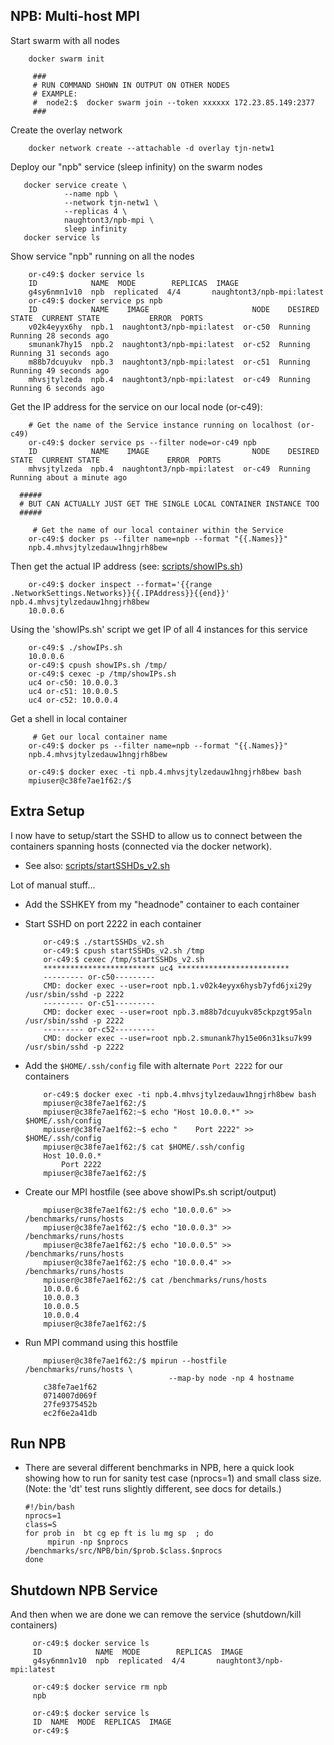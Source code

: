 NPB: Multi-host MPI 
-------------------

Start swarm with all nodes

```
    docker swarm init

     ###
     # RUN COMMAND SHOWN IN OUTPUT ON OTHER NODES
     # EXAMPLE:
     #  node2:$  docker swarm join --token xxxxxx 172.23.85.149:2377
     ###
```


Create the overlay network

```
    docker network create --attachable -d overlay tjn-netw1
```

Deploy our "npb" service (sleep infinity) on the swarm nodes

```
   docker service create \
            --name npb \
            --network tjn-netw1 \
            --replicas 4 \
            naughtont3/npb-mpi \
            sleep infinity
   docker service ls
```

Show service "npb" running on all the nodes

```
    or-c49:$ docker service ls
    ID            NAME  MODE        REPLICAS  IMAGE
    g4sy6nmn1v10  npb  replicated  4/4       naughtont3/npb-mpi:latest
    or-c49:$ docker service ps npb 
    ID            NAME    IMAGE                       NODE    DESIRED STATE  CURRENT STATE           ERROR  PORTS
    v02k4eyyx6hy  npb.1  naughtont3/npb-mpi:latest  or-c50  Running        Running 28 seconds ago         
    smunank7hy15  npb.2  naughtont3/npb-mpi:latest  or-c52  Running        Running 31 seconds ago         
    m88b7dcuyukv  npb.3  naughtont3/npb-mpi:latest  or-c51  Running        Running 49 seconds ago         
    mhvsjtylzeda  npb.4  naughtont3/npb-mpi:latest  or-c49  Running        Running 6 seconds ago 
```

Get the IP address for the service on our local node (or-c49):

```
    # Get the name of the Service instance running on localhost (or-c49)
    or-c49:$ docker service ps --filter node=or-c49 npb
    ID            NAME    IMAGE                       NODE    DESIRED STATE  CURRENT STATE               ERROR  PORTS
    mhvsjtylzeda  npb.4  naughtont3/npb-mpi:latest  or-c49  Running        Running about a minute ago
```

```
  #####
  # BUT CAN ACTUALLY JUST GET THE SINGLE LOCAL CONTAINER INSTANCE TOO
  #####

     # Get the name of our local container within the Service
    or-c49:$ docker ps --filter name=npb --format "{{.Names}}"
    npb.4.mhvsjtylzedauw1hngjrh8bew
```

Then get the actual IP address (see: [scripts/showIPs.sh](scripts/showIPs.sh))

```
    or-c49:$ docker inspect --format='{{range .NetworkSettings.Networks}}{{.IPAddress}}{{end}}' npb.4.mhvsjtylzedauw1hngjrh8bew
    10.0.0.6
```

Using the 'showIPs.sh' script we get IP of all 4 instances for this service

```
    or-c49:$ ./showIPs.sh 
    10.0.0.6
    or-c49:$ cpush showIPs.sh /tmp/
    or-c49:$ cexec -p /tmp/showIPs.sh
    uc4 or-c50: 10.0.0.3
    uc4 or-c51: 10.0.0.5
    uc4 or-c52: 10.0.0.4
```


Get a shell in local container

```
     # Get our local container name
    or-c49:$ docker ps --filter name=npb --format "{{.Names}}"
    npb.4.mhvsjtylzedauw1hngjrh8bew

    or-c49:$ docker exec -ti npb.4.mhvsjtylzedauw1hngjrh8bew bash
    mpiuser@c38fe7ae1f62:/$
```

Extra Setup
-----------
I now have to setup/start the SSHD to allow us to connect between the 
containers spanning hosts (connected via the docker network).
 - See also: [scripts/startSSHDs_v2.sh](scripts/startSSHDs_v2.sh)

Lot of manual stuff...

 - Add the SSHKEY from my "headnode" container to each container
 - Start SSHD on port 2222 in each container

    ```
        or-c49:$ ./startSSHDs_v2.sh 
        or-c49:$ cpush startSSHDs_v2.sh /tmp
        or-c49:$ cexec /tmp/startSSHDs_v2.sh
        ************************* uc4 *************************
        --------- or-c50---------
        CMD: docker exec --user=root npb.1.v02k4eyyx6hysb7yfd6jxi29y /usr/sbin/sshd -p 2222
        --------- or-c51---------
        CMD: docker exec --user=root npb.3.m88b7dcuyukv85ckpzgt95aln /usr/sbin/sshd -p 2222
        --------- or-c52---------
        CMD: docker exec --user=root npb.2.smunank7hy15e06n31ksu7k99 /usr/sbin/sshd -p 2222
    ```

 - Add the `$HOME/.ssh/config` file with alternate `Port 2222` for our containers

    ```
        or-c49:$ docker exec -ti npb.4.mhvsjtylzedauw1hngjrh8bew bash
        mpiuser@c38fe7ae1f62:/$
        mpiuser@c38fe7ae1f62:~$ echo "Host 10.0.0.*" >> $HOME/.ssh/config
        mpiuser@c38fe7ae1f62:~$ echo "    Port 2222" >> $HOME/.ssh/config
        mpiuser@c38fe7ae1f62:/$ cat $HOME/.ssh/config
        Host 10.0.0.*
            Port 2222
        mpiuser@c38fe7ae1f62:/$ 
    ```

 - Create our MPI hostfile (see above showIPs.sh script/output)

    ```
        mpiuser@c38fe7ae1f62:/$ echo "10.0.0.6" >> /benchmarks/runs/hosts
        mpiuser@c38fe7ae1f62:/$ echo "10.0.0.3" >> /benchmarks/runs/hosts
        mpiuser@c38fe7ae1f62:/$ echo "10.0.0.5" >> /benchmarks/runs/hosts
        mpiuser@c38fe7ae1f62:/$ echo "10.0.0.4" >> /benchmarks/runs/hosts
        mpiuser@c38fe7ae1f62:/$ cat /benchmarks/runs/hosts 
        10.0.0.6
        10.0.0.3
        10.0.0.5
        10.0.0.4
        mpiuser@c38fe7ae1f62:/$ 
    ```

 - Run MPI command using this hostfile

    ```
        mpiuser@c38fe7ae1f62:/$ mpirun --hostfile /benchmarks/runs/hosts \
                                    --map-by node -np 4 hostname
        c38fe7ae1f62
        0714007d069f
        27fe9375452b
        ec2f6e2a41db
    ```

Run NPB
-------

- There are several different benchmarks in NPB, here a quick look showing
  how to run for sanity test case (nprocs=1) and small class size.
  (Note: the 'dt' test runs slightly different, see docs for details.)

   ```
   #!/bin/bash
   nprocs=1
   class=S
   for prob in  bt cg ep ft is lu mg sp  ; do 
        mpirun -np $nprocs /benchmarks/src/NPB/bin/$prob.$class.$nprocs
   done
   ```

Shutdown NPB Service
---------------------

And then when we are done we can remove the service (shutdown/kill containers)

   ```
        or-c49:$ docker service ls
        ID            NAME  MODE        REPLICAS  IMAGE
        g4sy6nmn1v10  npb  replicated  4/4       naughtont3/npb-mpi:latest
   ```

   ```
        or-c49:$ docker service rm npb
        npb
   ```

   ```
        or-c49:$ docker service ls
        ID  NAME  MODE  REPLICAS  IMAGE
        or-c49:$
   ```

